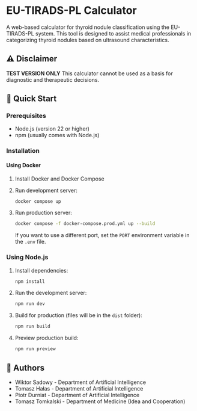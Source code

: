 # EU-TIRADS-PL Calculator

A web-based calculator for thyroid nodule classification using the EU-TIRADS-PL system. This tool is designed to assist medical professionals in categorizing thyroid nodules based on ultrasound characteristics.

## ⚠️ Disclaimer

**TEST VERSION ONLY**
This calculator cannot be used as a basis for diagnostic and therapeutic decisions.

## 🚀 Quick Start

### Prerequisites

-   Node.js (version 22 or higher)
-   npm (usually comes with Node.js)

### Installation

#### Using Docker

1. Install Docker and Docker Compose

2. Run development server:

    ```bash
    docker compose up
    ```

3. Run production server:

    ```bash
    docker compose -f docker-compose.prod.yml up --build
    ```

    If you want to use a different port, set the `PORT` environment variable in the `.env` file.

### Using Node.js

1. Install dependencies:

    ```bash
    npm install
    ```

2. Run the development server:

    ```bash
    npm run dev
    ```

3. Build for production (files will be in the `dist` folder):

    ```bash
    npm run build
    ```

4. Preview production build:

    ```bash
    npm run preview
    ```

## 👥 Authors

-   Wiktor Sadowy - Department of Artificial Intelligence
-   Tomasz Hałas - Department of Artificial Intelligence
-   Piotr Durniat - Department of Artificial Intelligence
-   Tomasz Tomkalski - Department of Medicine (Idea and Cooperation)

